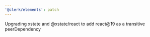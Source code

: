 ```yaml
---
'@clerk/elements': patch
---
```


Upgrading xstate and @xstate/react to add react@19 as a transitive peerDependency
